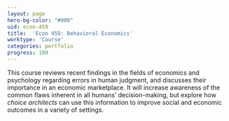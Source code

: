 ```yaml
---
layout: page
hero-bg-color: "#000"
uid: econ-459
title:  'Econ 459: Behavioral Economics'
worktype: 'Course'
categories: portfolio
progress: 100
---
```


<p>
	This course reviews recent findings in the fields of economics and psychology regarding errors in human judgment, and discusses their importance in an economic marketplace. It will increase awareness of the common flaws inherent in all humans’ decision-making, but explore how <em>choice architects</em> can use this information to improve social and economic outcomes in a variety of settings. 
</p>

<!--
Lecture 6 - Choice Over Time (Part I) [Slides](https://josh-r-foster.github.io/courses/econ-459/lectures/6-choice-over-time-1.html)
-->